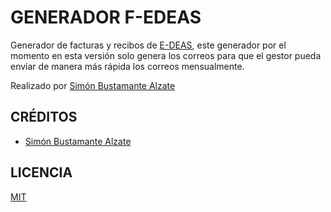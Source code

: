 # GENERADOR F-EDEAS

Generador de facturas y recibos de [E-DEAS](http://www.e-deas.com.co/), este generador por el momento en esta versión solo genera los correos para que el gestor pueda enviar de manera más rápida los correos mensualmente.

Realizado por [Simón Bustamante Alzate](https://instagram.com/simonba97)

## CRÉDITOS
- [Simón Bustamante Alzate](https://instagram.com/simonba97)

## LICENCIA 

[MIT](https://opensource.org/licenses/MIT)


